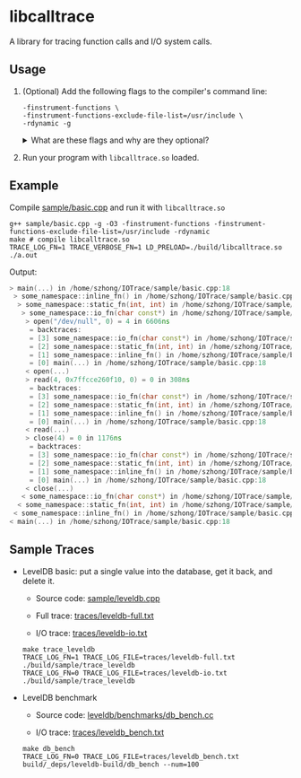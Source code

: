 # libcalltrace

A library for tracing function calls and I/O system calls.

## Usage

1. (Optional) Add the following flags to the compiler's command line:

   ```
   -finstrument-functions \
   -finstrument-functions-exclude-file-list=/usr/include \
   -rdynamic -g
   ```

   <details>
   <summary>What are these flags and why are they optional? </summary>

    - When the flag `-finstrument-functions` is set, compiler generates calls
      to `__cyg_profile_func_enter` on function enter
      and `__cyg_profile_func_exit` on function exit for all functions
      (including inlined ones).

      The signatures of the two instrumentation functions are shown below:

      ```cpp
      void __cyg_profile_func_enter(void *this_fn, void *call_site);
      void __cyg_profile_func_exit(void *this_fn, void *call_site);
      ```

      The two arguments are the address of the function being called and the
      address of the call site.

      Our library implements these functions to gather the function call trace
      and generate the backtrace for I/O system calls. If the flag is not set,
      then our library cannot gather the call trace (i.e., `TRACE_LOG_FN=1` will
      have no effect). The backtrace can still be generated using
      [`backtrace(3)`](https://man7.org/linux/man-pages/man3/backtrace.3.html).
      Since `backtrace` generates trace using the stack frame, some functions
      (i.e., inlined functions) might not be shown due to omission of the frame
      pointers (See `-fomit-frame-pointer` enabled at `-O1` and higher.).

    - The `-finstrument-functions-exclude-file-list` flag specifies a list of
      files to exclude from the instrumentation. If the flag is not set, then
      the call traces for all files are generated, including those in the
      standard library. For example, a single construction and destruction
      of  `std::string` can generate 70 lines of call trace.

    - The `-Wl,--export-dynamic` flag adds all symbols to the dynamic symbol
      table in the `.dynsym` section.

      For function name resolution, given a function address, we use first
      [`dladdr(3)`](https://man7.org/linux/man-pages/man3/dladdr.3.html) to
      obtain the function name if it is present in the dynamic symbol table.
      This method does not work for static functions, since they are not
      exported by the flag. If verbose mode is enabled (
      i.e., `TRACE_VERBOSE_FN=1` or `TRACE_VERBOSE_IO=1`), then we also
      use [`libbfd`](https://en.wikipedia.org/wiki/Binary_File_Descriptor_library)
      to obtain the function name, source file name, and line number by reading
      the ELF file.

      If the flag is not set and/or verbosity is not enabled, then you may see
      lines like `0x11a0 in trace_basic` in the trace output. One can manually
      use `nm` to resolve the function name:

      ```shell
      nm -C trace_basic | grep 11a0 # prints `00000000000011a0 T main`
      ```

    - The `-g` flag enables the generation of debugging information, so that the
      source file and line number can be obtained.

     </details>

2. Run your program with `libcalltrace.so` loaded.

## Example

Compile [sample/basic.cpp](sample/basic.cpp) and run it with `libcalltrace.so`

```shell
g++ sample/basic.cpp -g -O3 -finstrument-functions -finstrument-functions-exclude-file-list=/usr/include -rdynamic
make # compile libcalltrace.so
TRACE_LOG_FN=1 TRACE_VERBOSE_FN=1 LD_PRELOAD=./build/libcalltrace.so ./a.out
```

Output:

```cpp
> main(...) in /home/szhong/IOTrace/sample/basic.cpp:18
 > some_namespace::inline_fn() in /home/szhong/IOTrace/sample/basic.cpp:15
  > some_namespace::static_fn(int, int) in /home/szhong/IOTrace/sample/basic.cpp:11
   > some_namespace::io_fn(char const*) in /home/szhong/IOTrace/sample/basic.cpp:5
    > open("/dev/null", 0) = 4 in 6606ns
     = backtraces:
     = [3] some_namespace::io_fn(char const*) in /home/szhong/IOTrace/sample/basic.cpp:5
     = [2] some_namespace::static_fn(int, int) in /home/szhong/IOTrace/sample/basic.cpp:11
     = [1] some_namespace::inline_fn() in /home/szhong/IOTrace/sample/basic.cpp:15
     = [0] main(...) in /home/szhong/IOTrace/sample/basic.cpp:18
    < open(...)
    > read(4, 0x7ffcce260f10, 0) = 0 in 308ns
     = backtraces:
     = [3] some_namespace::io_fn(char const*) in /home/szhong/IOTrace/sample/basic.cpp:5
     = [2] some_namespace::static_fn(int, int) in /home/szhong/IOTrace/sample/basic.cpp:11
     = [1] some_namespace::inline_fn() in /home/szhong/IOTrace/sample/basic.cpp:15
     = [0] main(...) in /home/szhong/IOTrace/sample/basic.cpp:18
    < read(...)
    > close(4) = 0 in 1176ns
     = backtraces:
     = [3] some_namespace::io_fn(char const*) in /home/szhong/IOTrace/sample/basic.cpp:5
     = [2] some_namespace::static_fn(int, int) in /home/szhong/IOTrace/sample/basic.cpp:11
     = [1] some_namespace::inline_fn() in /home/szhong/IOTrace/sample/basic.cpp:15
     = [0] main(...) in /home/szhong/IOTrace/sample/basic.cpp:18
    < close(...)
   < some_namespace::io_fn(char const*) in /home/szhong/IOTrace/sample/basic.cpp:5
  < some_namespace::static_fn(int, int) in /home/szhong/IOTrace/sample/basic.cpp:11
 < some_namespace::inline_fn() in /home/szhong/IOTrace/sample/basic.cpp:15
< main(...) in /home/szhong/IOTrace/sample/basic.cpp:18
```

## Sample Traces

- LevelDB basic: put a single value into the database, get it back, and delete
  it.
    - Source code: [sample/leveldb.cpp](sample/leveldb.cpp)

    - Full trace: [traces/leveldb-full.txt](traces/leveldb-full.txt)

    - I/O trace: [traces/leveldb-io.txt](traces/leveldb-io.txt)

  ```shell
  make trace_leveldb
  TRACE_LOG_FN=1 TRACE_LOG_FILE=traces/leveldb-full.txt ./build/sample/trace_leveldb
  TRACE_LOG_FN=0 TRACE_LOG_FILE=traces/leveldb-io.txt ./build/sample/trace_leveldb
  ```

- LevelDB benchmark
    - Source code:
      [leveldb/benchmarks/db_bench.cc](https://github.com/google/leveldb/blob/main/benchmarks/db_bench.cc)

    - I/O trace: [traces/leveldb_bench.txt](traces/leveldb_bench.txt)

  ```shell
  make db_bench
  TRACE_LOG_FN=0 TRACE_LOG_FILE=traces/leveldb_bench.txt build/_deps/leveldb-build/db_bench --num=100
  ```

